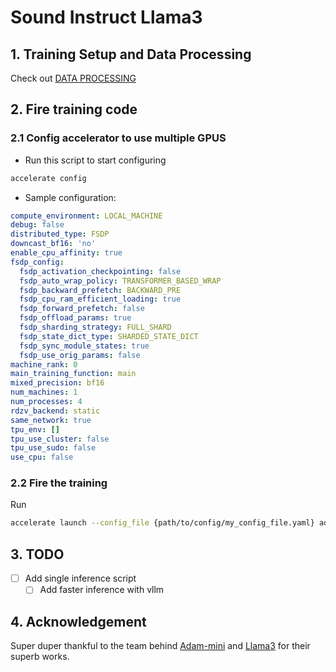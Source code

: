 # Sound Instruct Llama3

## 1. Training Setup and Data Processing
<!-- readme chưa chấp nhận được
giải thích by default dùng data và model nào ở đâu (instruct và cái data có sẵn mình trên hf)
by default mọi thứ setup rồi ko cần làm gì nhưng nếu bạn muốn coi sound synthetic thì vô data processing -->

Check out [DATA PROCESSING](data/README.md)

## 2. Fire training code

### 2.1 Config accelerator to use multiple GPUS

- Run this script to start configuring

```bash
accelerate config
```

- Sample configuration:

```yaml
compute_environment: LOCAL_MACHINE
debug: false
distributed_type: FSDP
downcast_bf16: 'no'
enable_cpu_affinity: true
fsdp_config:
  fsdp_activation_checkpointing: false
  fsdp_auto_wrap_policy: TRANSFORMER_BASED_WRAP
  fsdp_backward_prefetch: BACKWARD_PRE
  fsdp_cpu_ram_efficient_loading: true
  fsdp_forward_prefetch: false
  fsdp_offload_params: true
  fsdp_sharding_strategy: FULL_SHARD
  fsdp_state_dict_type: SHARDED_STATE_DICT
  fsdp_sync_module_states: true
  fsdp_use_orig_params: false
machine_rank: 0
main_training_function: main
mixed_precision: bf16
num_machines: 1
num_processes: 4
rdzv_backend: static
same_network: true
tpu_env: []
tpu_use_cluster: false
tpu_use_sudo: false
use_cpu: false
```

### 2.2 Fire the training

Run

```bash
accelerate launch --config_file {path/to/config/my_config_file.yaml} adam_mini_train.py
```

## 3. TODO

- [ ] Add single inference script
  - [ ] Add faster inference with vllm

## 4. Acknowledgement
Super duper thankful to the team behind [Adam-mini](https://github.com/zyushun/Adam-mini) and [Llama3](https://github.com/meta-llama/llama3) for their superb works.
